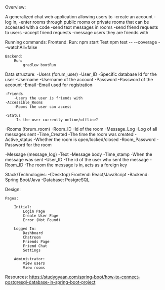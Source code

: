 Overview:

A generalized chat web application allowing users to 
-create an account
-log in,
-enter rooms through public rooms or private rooms that can be accessed with a code
-send text messages in rooms
-send friend requests to users
-accept friend requests
-message users they are friends with

Running commands:
	Frontend:
		Run:
			npm start 
		Test
			npm test -- --coverage --watchAll=false
			
	Backend:
		Run:
			gradlew bootRun

Data structure:
-Users (forum_user)
	-User_ID
		-Specific database Id for the user 
	-Username
		-Username of the account 
	-Password
		-Password of the account 
	-Email
		-Email used for registration 

	-Friends
		-Users the user is friends with 
	-Accessible_Rooms
		-Rooms the user can access 
		
	-Status
		-Is the user currently online/offline?
	
-Rooms (forum_room)
	-Room_ID
		-Id of the room 
	-Message_Log
		-Log of all messages sent 
	-Time_Created
		-The time the room was created
	-Active_status
		-Whether the room is open/locked/closed
	-Room_Password
		-Password for the room 
		
-Message (message_log)
	-Text 
		-Message body 
	-Time_stamp
		-When the message was sent 
	-User_ID
		-The id of the user who sent the message 
	-Room_ID
		-The room the message is in, acts as a foreign key

Stack/Technologies:
-(Desktop) Frontend:
	React/JavaScript
-Backend:
	Spring Boot/Java
-Database:
	PostgreSQL
	
Design:
	
	Pages:
		
		Initial:
			Login Page
			Create User Page
			Error (Not Found)
			
		Logged In:
			Dashboard
			Chatroom
			Friends Page 
			Friend Chat 
			Settings 
			
		Administrator:
			View users
			View rooms 
	
Resources:
https://studygyaan.com/spring-boot/how-to-connect-postgresql-database-in-spring-boot-project